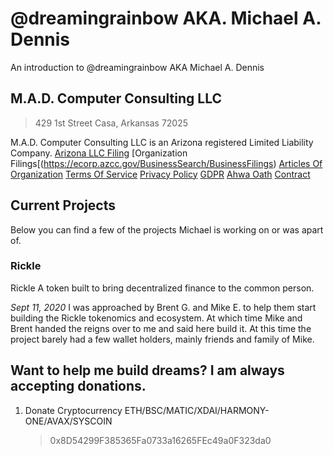 # @dreamingrainbow AKA. Michael A. Dennis
An introduction to @dreamingrainbow AKA Michael A. Dennis

## M.A.D. Computer Consulting LLC

> 429 1st Street
> Casa, Arkansas 72025

M.A.D. Computer Consulting LLC is an Arizona registered Limited Liability Company.
[Arizona LLC Filing](https://ecorp.azcc.gov/BusinessSearch/BusinessInfo?entityNumber=1964581)
[Organization Filings[(https://ecorp.azcc.gov/BusinessSearch/BusinessFilings)
[Articles Of Organization](https://ecorp.azcc.gov/CommonHelper/GetFilingDocuments?barcode=19031812395887)
[Terms Of Service](https://winston.services/terms-of-service)
[Privacy Policy](https://winston.services/private-policy)
[GDPR](https://winston.services/gdpr-policy)
[Ahwa Oath](https://ahwa.winston.services/caretaker-oath)
[Contract](https://dreamingrainbow.com/terms-of-service)

## Current Projects
Below you can find a few of the projects Michael is working on or was apart of.

### Rickle ###
Rickle A token built to bring decentralized finance to the common person. 

  _Sept 11, 2020_ 
  I was approached by Brent G. and Mike E. to help them start building the Rickle tokenomics and ecosystem. At which time Mike and Brent handed the reigns over to me and said here build it. At this time the project barely had a few wallet holders, mainly friends and family of Mike.
  


## Want to help me build dreams? I am always accepting donations.

1) Donate Cryptocurrency
    ETH/BSC/MATIC/XDAI/HARMONY-ONE/AVAX/SYSCOIN
    >  0x8D54299F385365Fa0733a16265FEc49a0F323da0
    

